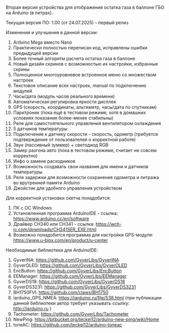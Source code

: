 Вторая версия устройства для отображения остатка газа в баллоне ГБО на Arduino (в литрах).

Текущая версия ПО: 1.00 (от 24.07.2025) - первый релиз

Изменения и улучшения в данной версии:
1. Arduino Mega вместо Nano
2. Практически полностью переписан код, исправлены ошибки предыдущей версии
3. Более точный алгоритм расчета остатка газа в баллоне
4. Новый дизайн скринов с возможностью их настройки, избранные скрины
5. Полноценное многоуровневое встроенное меню со множеством настроек
6. Текстовое описание всех настроек, manual по подключению модулей
7. Часы/дата (модуль часов реального времени)
8. Автоматическая регулировка яркости дисплея
9. GPS (скорость, координаты, альтиметр, часы/дата по спутникам)
10. Парктроник (пока ещё в тестовом режиме, хотя в домашних условиях показания более-менее стабильны)
11. Реле для самостоятельного управления вентилятором охлаждения
12. 5 датчиков температуры
13. Подключение к датчику скорости - скорость, одометр (требуется подтверждение от пользователей о корректной работе)
14. Звук (пассивный зуммер) + светодиод RGB
15. Замер разгона авто (пока в тестовом режиме, считает не совсем корректно)
16. Инфо о замене расходников
17. Возможность создавать свои названия для имени и датчиков температуры
18. Реле задержки для возможности сохранения одометра и литража во врутренней памяти Arduino
19. Джойстик для удобного управления устройством 


Для корректной установки скетча понадобится:
1. ПК с ОС Windows
2. Установленная программа ArduinoIDE - ссылка: https://www.arduino.cc/en/software
3. Драйвер CH340 или CH341 - ссылка: https://wch-ic.com/downloads/CH341SER_EXE.html
4. Возможно понадобится программа для настройки GPS-модуля: https://www.u-blox.com/en/product/u-center


Необходимые библиотеки для ArduinoIDE:
1. GyverINA: https://github.com/GyverLibs/GyverINA
2. GyverOLED: https://github.com/GyverLibs/GyverOLED
3. EncButton: https://github.com/GyverLibs/EncButton
4. EEManager: https://github.com/GyverLibs/EEManager
5. GyverDS18: https://github.com/GyverLibs/GyverDS18
6. GyverDS3231: https://github.com/GyverLibs/GyverDS3231
7. BH1750FVI: https://github.com/claws/BH1750
8. iarduino_GPS_NMEA: https://iarduino.ru/file/538.html (при публикации данной библиотеки автор требует указывать ссылку: http://iarduino.ru )
9. Tachometer: https://github.com/GyverLibs/Tachometer
10. NewPing: https://bitbucket.org/teckel12/arduino-new-ping/wiki/Home
11. toneAC: https://github.com/teckel12/arduino-toneac
